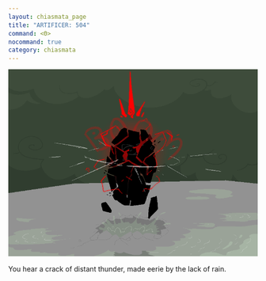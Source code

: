 ```yaml
---
layout: chiasmata_page
title: "ARTIFICER: 504"
command: <Θ>
nocommand: true
category: chiasmata
---
```


![504](/chiasmata/images/narrative/502.png)

You hear a crack of distant thunder, made eerie by the lack of rain.